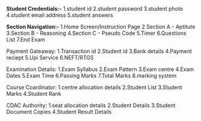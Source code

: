 <B>Student Credentials:-</B>
	1.student id
	2.student password
	3.student photo
	4.student email address
 	5.student answers
	
<B>Section Navigation:- </B>
	1.Home Screen/Instruction Page
        2.Section A - Aptitute 
 	3.Section B - Reasoning
	4.Section C - Pseudo Code
 	5.Timer
  	6.Questions List
	7.End Exam

Payment Gateaway:
    1.Transaction id
    2.Student id
    3.Bank details
    4.Payment reciept
	5.Upi Service
 	6.NEFT/RTGS

Examination Details:
    1.Exam Syllabus
    2.Exam Pattern
    3.Exam centre
	4.Exam Dates
 	5.Exam Time
  	6.Passing Marks
   	7.Total Marks
    8.marking system

Course Coardinator:
    1.centre allocation details
	2.Student List
 	3.Student Marks
  	4.Student Rank

CDAC Authority:
    1.seat allocation details
	2.Student Details
 	3.Student Document Copies
  	4.Student Result Details
